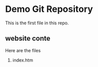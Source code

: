 # Demo Git Repository

This is the first file in this repo.
## website conte
Here are the files

1. index.htm